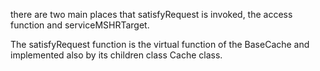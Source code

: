 there are two main places that satisfyRequest is invoked,
the access function and serviceMSHRTarget.



The satisfyRequest function is the virtual function of the BaseCache
and implemented also by its children class Cache class.

